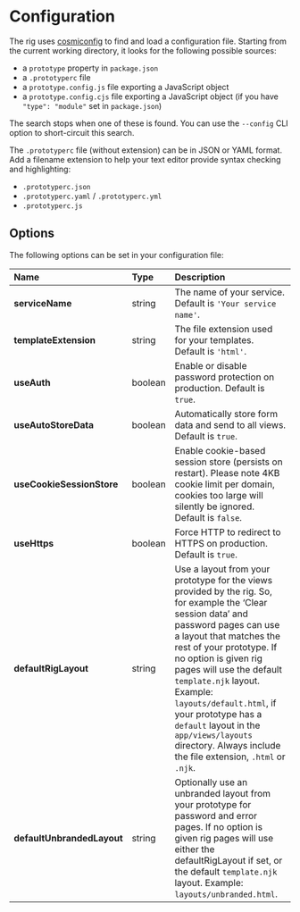 # Configuration

The rig uses [cosmiconfig](https://github.com/davidtheclark/cosmiconfig) to find and load a configuration file. Starting from the current working directory, it looks for the following possible sources:

- a `prototype` property in `package.json`
- a `.prototyperc` file
- a `prototype.config.js` file exporting a JavaScript object
- a `prototype.config.cjs` file exporting a JavaScript object (if you have `"type": "module"` set in `package.json`)

The search stops when one of these is found. You can use the `--config` CLI option to short-circuit this search.

The `.prototyperc` file (without extension) can be in JSON or YAML format. Add a filename extension to help your text editor provide syntax checking and highlighting:

- `.prototyperc.json`
- `.prototyperc.yaml` / `.prototyperc.yml`
- `.prototyperc.js`

## Options

The following options can be set in your configuration file:

| Name                       | Type    | Description                                                                                                                                                                                                                                                                                                                                                                                                                                 |
| :------------------------- | :------ | :------------------------------------------------------------------------------------------------------------------------------------------------------------------------------------------------------------------------------------------------------------------------------------------------------------------------------------------------------------------------------------------------------------------------------------------ |
| **serviceName**            | string  | The name of your service. Default is `'Your service name'`.                                                                                                                                                                                                                                                                                                                                                                                 |
| **templateExtension**      | string  | The file extension used for your templates. Default is `'html'`.                                                                                                                                                                                                                                                                                                                                                                            |
| **useAuth**                | boolean | Enable or disable password protection on production. Default is `true`.                                                                                                                                                                                                                                                                                                                                                                     |
| **useAutoStoreData**       | boolean | Automatically store form data and send to all views. Default is `true`.                                                                                                                                                                                                                                                                                                                                                                     |
| **useCookieSessionStore**  | boolean | Enable cookie-based session store (persists on restart). Please note 4KB cookie limit per domain, cookies too large will silently be ignored. Default is `false`.                                                                                                                                                                                                                                                                           |
| **useHttps**               | boolean | Force HTTP to redirect to HTTPS on production. Default is `true`.                                                                                                                                                                                                                                                                                                                                                                           |
| **defaultRigLayout**       | string  | Use a layout from your prototype for the views provided by the rig. So, for example the ‘Clear session data’ and password pages can use a layout that matches the rest of your prototype. If no option is given rig pages will use the default `template.njk` layout. Example: `layouts/default.html`, if your prototype has a `default` layout in the `app/views/layouts` directory. Always include the file extension, `.html` or `.njk`. |
| **defaultUnbrandedLayout** | string  | Optionally use an unbranded layout from your prototype for password and error pages. If no option is given rig pages will use either the defaultRigLayout if set, or the default `template.njk` layout. Example: `layouts/unbranded.html`.                                                                                                                                                                                                  |
